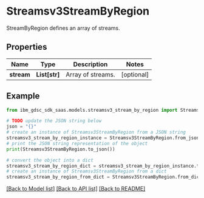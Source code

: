 # Streamsv3StreamByRegion

StreamByRegion defines an array of streams.

## Properties

Name | Type | Description | Notes
------------ | ------------- | ------------- | -------------
**stream** | **List[str]** | Array of streams. | [optional] 

## Example

```python
from ibm_gdsc_sdk_saas.models.streamsv3_stream_by_region import Streamsv3StreamByRegion

# TODO update the JSON string below
json = "{}"
# create an instance of Streamsv3StreamByRegion from a JSON string
streamsv3_stream_by_region_instance = Streamsv3StreamByRegion.from_json(json)
# print the JSON string representation of the object
print(Streamsv3StreamByRegion.to_json())

# convert the object into a dict
streamsv3_stream_by_region_dict = streamsv3_stream_by_region_instance.to_dict()
# create an instance of Streamsv3StreamByRegion from a dict
streamsv3_stream_by_region_from_dict = Streamsv3StreamByRegion.from_dict(streamsv3_stream_by_region_dict)
```
[[Back to Model list]](../README.md#documentation-for-models) [[Back to API list]](../README.md#documentation-for-api-endpoints) [[Back to README]](../README.md)



